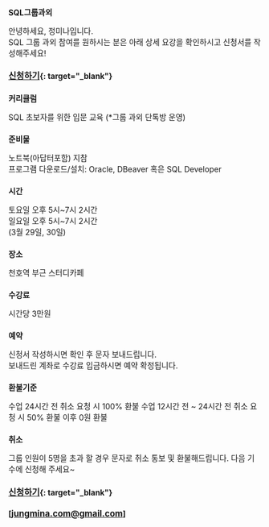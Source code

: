 <style>
*{font-size:110%}
</style>

## SQL그룹과외
  
안녕하세요, 정미나입니다.  
SQL 그룹 과외 참여를 원하시는 분은 
아래 상세 요강을 확인하시고 신청서를 작성해주세요!
  

#### [신청하기](https://forms.gle/AwyjWZMCksTqTCbi8){: target="_blank"}

  
### 커리큘럼
SQL 초보자를 위한 입문 교육
(*그룹 과외 단톡방 운영)
  
  
### 준비물
노트북(아답터포함) 지참  
프로그램 다운로드/설치: Oracle, DBeaver 혹은 SQL Developer
  

### 시간  
토요일 오후 5시\~7시 2시간  
일요일 오후 5시\~7시 2시간  
(3월 29일, 30일)  
 

### 장소
천호역 부근 스터디카페    
  
  
### 수강료  
시간당 3만원
  
  
### 예약
신청서 작성하시면 확인 후 문자 보내드립니다.  
보내드린 계좌로 수강료 입금하시면 예약 확정됩니다.  
  
  
### 환불기준
수업 24시간 전 취소 요청 시 100% 환불
수업 12시간 전 ~ 24시간 전 취소 요청 시 50% 환불
이후 0원 환불
  
  
### 취소
그룹 인원이 5명을 초과 할 경우 문자로 취소 통보 및 환불해드립니다.
다음 기수에 신청해 주세요~


#### [신청하기](https://forms.gle/AwyjWZMCksTqTCbi8){: target="_blank"}

#### [jungmina.com@gmail.com]

